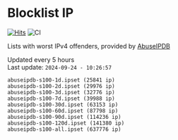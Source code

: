# Blocklist IP

[![Hits](https://hits.seeyoufarm.com/api/count/incr/badge.svg?url=https%3A%2F%2Fgithub.com%2Fborestad%2Fblocklist-ip%2F&count_bg=%2379C83D&title_bg=%23555555&icon=&icon_color=%23E7E7E7&title=hits&edge_flat=false)](https://hits.seeyoufarm.com)  ![CI](https://img.shields.io/github/workflow/status/borestad/blocklist-ip/CI?style=flat-square)

Lists with worst IPv4 offenders, provided by [AbuseIPDB](https://www.abuseipdb.com/)

<!-- FOOTER-PLACEHOLDER -->
Updated every 5 hours<br>
Last update: `2024-09-24 - 10:26:57`
```
abuseipdb-s100-1d.ipset (25841 ip)
abuseipdb-s100-2d.ipset (29976 ip)
abuseipdb-s100-3d.ipset (32776 ip)
abuseipdb-s100-7d.ipset (39988 ip)
abuseipdb-s100-30d.ipset (63153 ip)
abuseipdb-s100-60d.ipset (87798 ip)
abuseipdb-s100-90d.ipset (114236 ip)
abuseipdb-s100-120d.ipset (141380 ip)
abuseipdb-s100-all.ipset (637776 ip)
```
